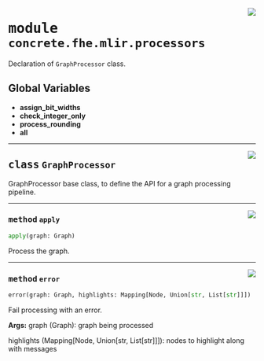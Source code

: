 <!-- markdownlint-disable -->

<a href="../../tempdirectoryforapidocs/.venvtrash/lib/python3.10/site-packages/concrete/fhe/mlir/processors/__init__.py#L0"><img align="right" style="float:right;" src="https://img.shields.io/badge/-source-cccccc?style=flat-square"></a>

# <kbd>module</kbd> `concrete.fhe.mlir.processors`
Declaration of `GraphProcessor` class. 

**Global Variables**
---------------
- **assign_bit_widths**
- **check_integer_only**
- **process_rounding**
- **all**


---

<a href="../../tempdirectoryforapidocs/.venvtrash/lib/python3.10/site-packages/concrete/fhe/mlir/processors/__init__.py#L11"><img align="right" style="float:right;" src="https://img.shields.io/badge/-source-cccccc?style=flat-square"></a>

## <kbd>class</kbd> `GraphProcessor`
GraphProcessor base class, to define the API for a graph processing pipeline. 




---

<a href="../../tempdirectoryforapidocs/.venvtrash/lib/python3.10/site-packages/concrete/fhe/mlir/processors/__init__.py#L16"><img align="right" style="float:right;" src="https://img.shields.io/badge/-source-cccccc?style=flat-square"></a>

### <kbd>method</kbd> `apply`

```python
apply(graph: Graph)
```

Process the graph. 

---

<a href="../../tempdirectoryforapidocs/.venvtrash/lib/python3.10/site-packages/concrete/fhe/mlir/processors/__init__.py#L22"><img align="right" style="float:right;" src="https://img.shields.io/badge/-source-cccccc?style=flat-square"></a>

### <kbd>method</kbd> `error`

```python
error(graph: Graph, highlights: Mapping[Node, Union[str, List[str]]])
```

Fail processing with an error. 



**Args:**
  graph (Graph):  graph being processed 

 highlights (Mapping[Node, Union[str, List[str]]]):  nodes to highlight along with messages 


